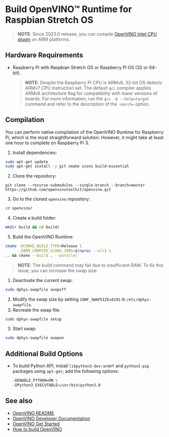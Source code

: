 # Build OpenVINO™ Runtime for Raspbian Stretch OS

> **NOTE**: Since 2023.0 release, you can compile [OpenVINO Intel CPU plugin](https://github.com/openvinotoolkit/openvino/tree/master/src/plugins/intel_cpu) on ARM platforms.

## Hardware Requirements
* Raspberry Pi with Raspbian Stretch OS or Raspberry Pi OS (32 or 64-bit).

  > **NOTE**: Despite the Raspberry Pi CPU is ARMv8, 32-bit OS detects ARMv7 CPU instruction set. The default `gcc` compiler applies ARMv6 architecture flag for compatibility with lower versions of boards. For more information, run the `gcc -Q --help=target` command and refer to the description of the `-march=` option.

## Compilation
You can perform native compilation of the OpenVINO Runtime for Raspberry Pi, which is the most straightforward solution. However, it might take at least one hour to complete on Raspberry Pi 3.

1. Install dependencies:
  ```bash
  sudo apt-get update
  sudo apt-get install -y git cmake scons build-essential
  ```
2. Clone the repository:
```
git clone --recurse-submodules --single-branch --branch=master https://github.com/openvinotoolkit/openvino.git 
```
3. Go to the cloned `openvino` repository:

  ```bash
  cd openvino/
  ```
4. Create a build folder:

  ```bash
  mkdir build && cd build/
  ```
5. Build the OpenVINO Runtime:
  ```bash
  cmake -DCMAKE_BUILD_TYPE=Release \
        -DARM_COMPUTE_SCONS_JOBS=$(nproc --all) \
  .. && cmake --build . --parallel 
  ```

> **NOTE**: The build command may fail due to insufficient RAM. To fix this issue, you can increase the swap size:
1. Deactivate the current swap:
```bash
sudo dphys-swapfile swapoff
```
2. Modify the swap size by setting `CONF_SWAPSIZE=8192` in `/etc/dphys-swapfile`.
3. Recreate the swap file:
```bash
sudo dphys-swapfile setup
```
3. Start swap:
```bash
sudo dphys-swapfile swapon
```

## Additional Build Options

- To build Python API, install `libpython3-dev:armhf` and `python3-pip`
  packages using `apt-get`; add the following options:
   ```sh
   -DENABLE_PYTHON=ON \
   -DPython3_EXECUTABLE=/usr/bin/python3.8
   ```

## See also

 * [OpenVINO README](../../README.md)
 * [OpenVINO Developer Documentation](index.md)
 * [OpenVINO Get Started](./get_started.md)
 * [How to build OpenVINO](build.md)

